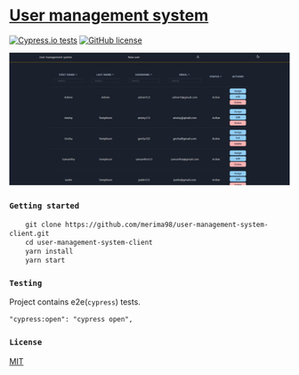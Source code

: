 # [User management system](https://user-management-system-client.vercel.app/)

[![Cypress.io tests](https://img.shields.io/badge/cypress.io-tests-green.svg?style=flat-square)](https://cypress.io)
[![GitHub license](https://img.shields.io/badge/license-MIT-blue.svg)](https://github.com/merima98/user-management-system-client/blob/main/LICENSE)

![Screenshot](docs/images/screenshot.png)

### `Getting started`

```
    git clone https://github.com/merima98/user-management-system-client.git
    cd user-management-system-client
    yarn install
    yarn start
```

### `Testing`

Project contains e2e(`cypress`) tests.

```
"cypress:open": "cypress open",
```

### `License`

[MIT](./LICENSE)
